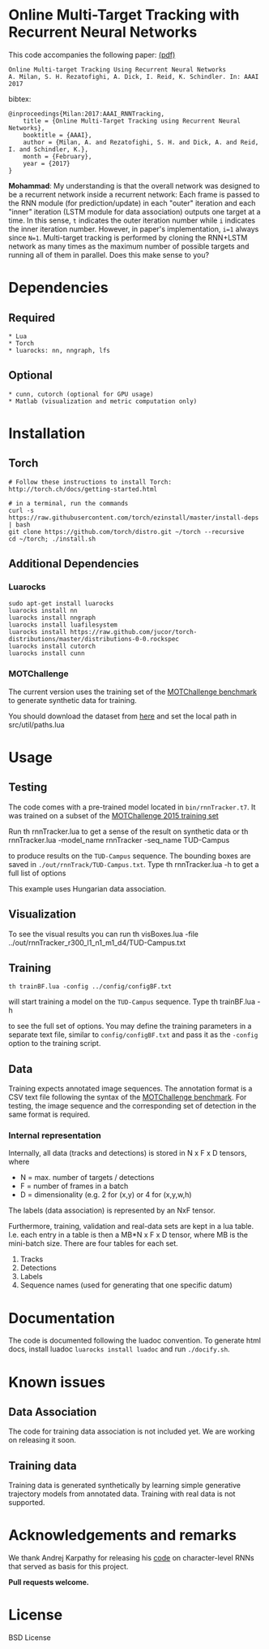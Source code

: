 # Online Multi-Target Tracking with Recurrent Neural Networks

This code accompanies the following paper: [(pdf)](http://www.milanton.de/files/aaai2017/aaai2017-anton-rnntracking.pdf)


    Online Multi-target Tracking Using Recurrent Neural Networks
    A. Milan, S. H. Rezatofighi, A. Dick, I. Reid, K. Schindler. In: AAAI 2017
    
bibtex:
```
@inproceedings{Milan:2017:AAAI_RNNTracking,
	title = {Online Multi-Target Tracking using Recurrent Neural Networks},
	booktitle = {AAAI},
	author = {Milan, A. and Rezatofighi, S. H. and Dick, A. and Reid, I. and Schindler, K.},
	month = {February},
	year = {2017}
}
```

**Mohammad**: My understanding is that the overall network was designed to be a recurrent network inside a recurrent network: Each frame is passed to the RNN module (for prediction/update) in each "outer" iteration and each "inner" iteration (LSTM module for data association) outputs one target at a time. In this sense, `t` indicates the outer iteration number while `i` indicates the inner iteration number. However, in paper's implementation, `i=1` always since `N=1`. Multi-target tracking is performed by cloning the RNN+LSTM network as many times as the maximum number of possible targets and running all of them in parallel. Does this make sense to you?

# Dependencies
## Required
    * Lua
    * Torch
    * luarocks: nn, nngraph, lfs
    
## Optional    
    * cunn, cutorch (optional for GPU usage)
    * Matlab (visualization and metric computation only)

    
# Installation
## Torch
    # Follow these instructions to install Torch: http://torch.ch/docs/getting-started.html

    # in a terminal, run the commands
    curl -s https://raw.githubusercontent.com/torch/ezinstall/master/install-deps | bash
    git clone https://github.com/torch/distro.git ~/torch --recursive
    cd ~/torch; ./install.sh


## Additional Dependencies
### Luarocks
    sudo apt-get install luarocks
    luarocks install nn
    luarocks install nngraph
    luarocks install luafilesystem
    luarocks install https://raw.github.com/jucor/torch-distributions/master/distributions-0-0.rockspec
    luarocks install cutorch
    luarocks install cunn

### MOTChallenge
The current version uses the training set of the
[MOTChallenge benchmark](https://motchallenge.net) to generate synthetic data for training.

You should download the dataset from [here](https://motchallenge.net/data/2D_MOT_2015/) and
set the local path in
    src/util/paths.lua

    

# Usage


## Testing
The code comes with a pre-trained model located in `bin/rnnTracker.t7`. It was trained
on a subset of the [MOTChallenge 2015 training set](https://motchallenge.net/data/2D_MOT_2015/)

Run
    th rnnTracker.lua
to get a sense of the result on synthetic data or
    th rnnTracker.lua -model_name rnnTracker -seq_name TUD-Campus
    
to produce results on the `TUD-Campus` sequence. The bounding
boxes are saved in `./out/rnnTrack/TUD-Campus.txt`. Type
    th rnnTracker.lua -h to get a full list of options
    
This example uses Hungarian data association.

## Visualization
To see the visual results you can run
    th visBoxes.lua -file ../out/rnnTracker_r300_l1_n1_m1_d4/TUD-Campus.txt
    

## Training

    th trainBF.lua -config ../config/configBF.txt
will start training a model on the `TUD-Campus` sequence. Type
    th trainBF.lua -h

to see the full set of options. You may define the training parameters
in a separate text file, similar to `config/configBF.txt` and pass it
as the `-config` option to the training script.



## Data
Training expects annotated image sequences. The annotation format is a CSV text file
following the syntax of the [MOTChallenge benchmark](https://motchallenge.net).
For testing, the image sequence and the corresponding set of detection in the same
format is required.

### Internal representation
Internally, all data (tracks and detections) is stored in N x F x D tensors, where 

* N = max. number of targets / detections
* F = number of frames in a batch
* D = dimensionality (e.g. 2 for (x,y) or 4 for (x,y,w,h)

The labels (data association) is represented by an NxF tensor.

Furthermore, training, validation and real-data sets are kept in a lua table.
I.e. each entry in a table is then a MB*N x F x D tensor, where MB is the mini-batch size. There are four tables for each set.

1. Tracks
2. Detections
3. Labels
4. Sequence names (used for generating that one specific datum)


# Documentation
The code is documented following the luadoc convention. To generate
html docs, install luadoc `luarocks install luadoc` and run `./docify.sh`.

# Known issues
## Data Association
The code for training data association is not included yet. We are working on releasing it soon.

## Training data
Training data is generated synthetically by learning simple generative trajectory models from annotated data. Training with real data is not supported.



# Acknowledgements and remarks

We thank Andrej Karpathy for releasing his 
[code](https://github.com/karpathy/char-rnn) on character-level
RNNs that served as basis for this project.

**Pull requests welcome.**




# License

BSD License

